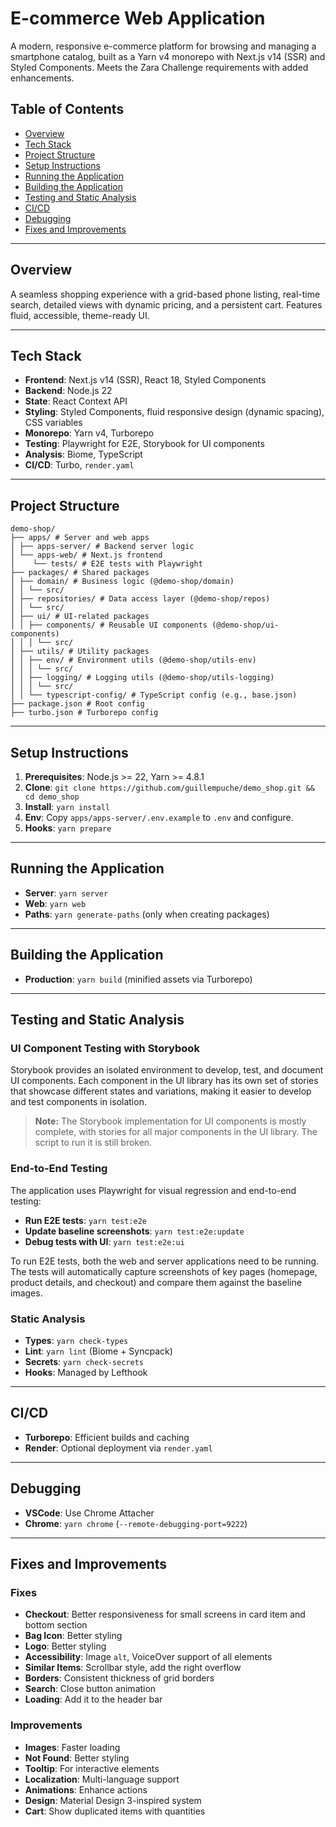 # E-commerce Web Application

A modern, responsive e-commerce platform for browsing and managing a smartphone catalog, built as a Yarn v4 monorepo with Next.js v14 (SSR) and Styled Components. Meets the Zara Challenge requirements with added enhancements.

## Table of Contents

- [Overview](#overview)
- [Tech Stack](#tech-stack)
- [Project Structure](#project-structure)
- [Setup Instructions](#setup-instructions)
- [Running the Application](#running-the-application)
- [Building the Application](#building-the-application)
- [Testing and Static Analysis](#testing-and-static-analysis)
- [CI/CD](#cicd)
- [Debugging](#debugging)
- [Fixes and Improvements](#fixes-and-improvements)

---

## Overview

A seamless shopping experience with a grid-based phone listing, real-time search, detailed views with dynamic pricing, and a persistent cart. Features fluid, accessible, theme-ready UI.

---

## Tech Stack

- **Frontend**: Next.js v14 (SSR), React 18, Styled Components
- **Backend**: Node.js 22
- **State**: React Context API
- **Styling**: Styled Components, fluid responsive design (dynamic spacing), CSS variables
- **Monorepo**: Yarn v4, Turborepo
- **Testing**: Playwright for E2E, Storybook for UI components
- **Analysis**: Biome, TypeScript
- **CI/CD**: Turbo, `render.yaml`

---

## Project Structure

```
demo-shop/
├── apps/ # Server and web apps
│ ├── apps-server/ # Backend server logic
│ └── apps-web/ # Next.js frontend
│    └── tests/ # E2E tests with Playwright
├── packages/ # Shared packages
│ ├── domain/ # Business logic (@demo-shop/domain)
│ │ └── src/
│ ├── repositories/ # Data access layer (@demo-shop/repos)
│ │ └── src/
│ ├── ui/ # UI-related packages
│ │ ├── components/ # Reusable UI components (@demo-shop/ui-components)
│ │ │ └── src/
│ ├── utils/ # Utility packages
│ │ ├── env/ # Environment utils (@demo-shop/utils-env)
│ │ │ └── src/
│ │ ├── logging/ # Logging utils (@demo-shop/utils-logging)
│ │ │ └── src/
│ │ └── typescript-config/ # TypeScript config (e.g., base.json)
├── package.json # Root config
├── turbo.json # Turborepo config
```

---

## Setup Instructions

1. **Prerequisites**: Node.js >= 22, Yarn >= 4.8.1
2. **Clone**: `git clone https://github.com/guillempuche/demo_shop.git && cd demo_shop`
3. **Install**: `yarn install`
4. **Env**: Copy `apps/apps-server/.env.example` to `.env` and configure.
5. **Hooks**: `yarn prepare`

---

## Running the Application

- **Server**: `yarn server`
- **Web**: `yarn web`
- **Paths**: `yarn generate-paths` (only when creating packages)

---

## Building the Application

- **Production**: `yarn build` (minified assets via Turborepo)

---

## Testing and Static Analysis

### UI Component Testing with Storybook

Storybook provides an isolated environment to develop, test, and document UI components. Each component in the UI library has its own set of stories that showcase different states and variations, making it easier to develop and test components in isolation.

> **Note:** The Storybook implementation for UI components is mostly complete, with stories for all major components in the UI library. The script to run it is still broken.

### End-to-End Testing

The application uses Playwright for visual regression and end-to-end testing:

- **Run E2E tests**: `yarn test:e2e`
- **Update baseline screenshots**: `yarn test:e2e:update`
- **Debug tests with UI**: `yarn test:e2e:ui`

To run E2E tests, both the web and server applications need to be running. The tests will automatically capture screenshots of key pages (homepage, product details, and checkout) and compare them against the baseline images.

### Static Analysis

- **Types**: `yarn check-types`
- **Lint**: `yarn lint` (Biome + Syncpack)
- **Secrets**: `yarn check-secrets`
- **Hooks**: Managed by Lefthook

---

## CI/CD

- **Turborepo**: Efficient builds and caching
- **Render**: Optional deployment via `render.yaml`

---

## Debugging

- **VSCode**: Use Chrome Attacher
- **Chrome**: `yarn chrome` (`--remote-debugging-port=9222`)

---

## Fixes and Improvements

### Fixes

- **Checkout**: Better responsiveness for small screens in card item and bottom section
- **Bag Icon**: Better styling
- **Logo**: Better styling
- **Accessibility**: Image `alt`, VoiceOver support of all elements
- **Similar Items**: Scrollbar style, add the right overflow
- **Borders**: Consistent thickness of grid borders
- **Search**: Close button animation
- **Loading**: Add it to the header bar

### Improvements

- **Images**: Faster loading
- **Not Found**: Better styling
- **Tooltip**: For interactive elements
- **Localization**: Multi-language support
- **Animations**: Enhance actions
- **Design**: Material Design 3-inspired system
- **Cart**: Show duplicated items with quantities
